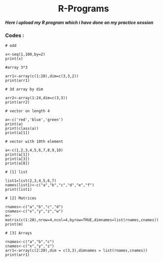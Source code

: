 <h1 align=center><b>R-Programs</b></h1>
<p><b><i>Here i upload my R program which i have done on my practice session</i></b></p>
<h3><b>Codes :</b></h3> 

```
# odd

x<-seq(1,100,by=2)
print(x)

#array 3*3

arr1<-array(c(1:20),dim=c(3,3,2))
print(arr1)

# 3d array by dim

arr2<-array(1:24,dim=c(3,3))
print(arr2)

# vector on length 4

a<-c('red','blue','green')
print(a)
print(class(a))
print(a[1])

# vector with 10th element

a<-c(1,2,3,4,5,6,7,8,9,10)
print(a[1])
print(a[3])
print(a[8])

# [1] list

list1=list(2,3,4,5,6,7)
names(list1)<-c("a","b","c","d","e","f")
print(list1)

# [2] Matrices

rnames<-c("a","b","c","d")
cnames<-c("x","y","z","w")
m<-matrix(c(1:20),nrow=4,ncol=4,byrow=TRUE,dimnames=list(rnames,cnames))
print(m)

# [3] Arrays

rnames<-c("a","b","c")
cnames<-c("x","y","z")
arr1<-array(c(2:20),dim = c(3,3),dimnames = list(rnames,cnames))
print(arr1)
```
